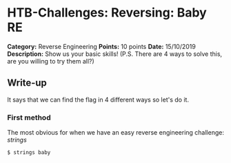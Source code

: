 # HTB-Challenges: Reversing: Baby RE
**Category:** Reverse Engineering **Points:** 10 points **Date:** 15/10/2019</br>
**Description:**
Show us your basic skills! (P.S. There are 4 ways to solve this, are you willing to try them all?)

## Write-up
It says that we can find the flag in 4 different ways so let's do it.

### First method
The most obvious for when we have an easy reverse engineering challenge: *strings* </br>
```
$ strings baby
```

